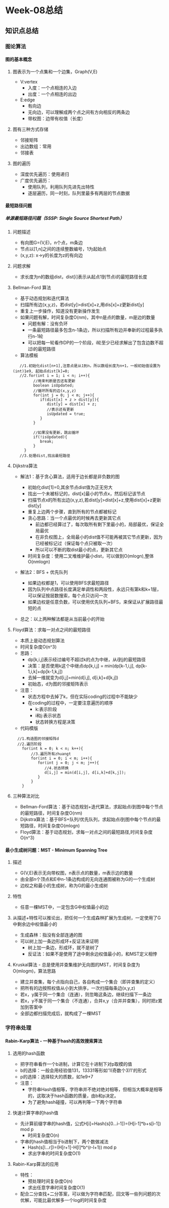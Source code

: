 # Week-08总结

## 知识点总结

### 图论算法

#### 图的基本概念

1. 图表示为一个点集和一个边集，Graph(V,E)
    - V:vertex
        - 入度：一个点相连的入边
        - 出度：一个点相连的出边
    - E:edge
        - 有向边
        - 无向边，可以理解成两个点之间有方向相反的两条边
        - 带权图：边带有权值（长度）

2. 图有三种方式存储
    - 邻接矩阵
    - 出边数组：常用
    - 邻接表

3. 图的遍历
    - 深度优先遍历：使用递归
    - 广度优先遍历：
        - 使用队列，利用队列先进先出特性
        - 逐层遍历，同一时刻，队列里最多有两层的节点数据

#### 最短路径问题

##### 单源最短路径问题（SSSP: Single Source Shortest Path）

1. 问题描述
    - 有向图G=(V,E)，n个点，m条边
    - 节点以[1,n]之间的连续整数编号，1为起始点
    - (x,y,z): x->y的长度为z的有向边

2. 问题求解
    - 求长度为n的数组dist，dist[i]表示从起点1到节点i的最短路径长度

3. Bellman-Ford 算法
    - 基于动态规划和迭代算法
    - 扫描所有边(x,y,z)，若dist[y]>dist[x]+z,用dis[x]+z更新dist[y]
    - 重复上一步操作，知道没有更新操作发生
    - 如果问题有解，时间复杂度O(nm)，其中n是点的数量，m是边的数量
        - 问题有解：没有负环
        - 一条最短路径最多包含n-1条边，所以扫描所有边并奉新的过程最多执行n-1轮
        - 可以把每一轮看作DP的一个阶段，i轮至少已经求解出了包含边数不超过i的最短路径
    - 算法模板
   ```
      //1.初始化dist[n+1],注意点是从1到n，所以数组长度为n+1，一般初始值设置为(int)1e9, 起始点dist[k]=0;
      //2.for(int i = 1; i < n; i++){
            //用来判断是否还有更新
            boolean isUpdated;
            //循环所有的边(x,y,z)
            for(int j = 0; j < m; j++){
               if(dist[x] + z > dist[y]){
                  dist[y] = dist[x] + z;
                  //表示还有更新
                  isUpdated = true;
               }
            }
            
            //如果没有更新，跳出循环
            if(!isUpdated){
               break;
            }
        }
      //3.处理dist,找出最短路径
   ```
4. Dijkstra算法
    - 解法1：基于贪心算法，适用于边长都是非负数的图
        - 初始化dist[1]=0,其余节点dist值为正无穷大
        - 找出一个未被标记的，dist[x]最小的节点x，然后标记该节点
        - 扫描节点x的所有出边(x,y,z),若dist[y]>dist[x]+z,使用dist[x]+z更新dist[y]
        - 重复上边两个步骤，直到所有的节点都被标记
        - 贪心思路：当一个点最优的时候再去更新其它点
            - 前边都已经算过了，每次取所有剩下里最小的，局部最优，保证全局最优
            - 在非负权图上，全局最小的dist值不可能再被其它节点更新，因为已经被标记过（保证每个点只被取一次）
            - 所以可以不断的取dist最小的点，更新其它点
        - 时间复杂度：使用二叉堆维护最小dist，可以做到O(mlogn),整体O(nmlogn)

    - 解法2：BFS + 优先队列
        - 如果边权都是1，可以使用BFS求最短路径
        - 因为队列中点路径长度满足单调性和两段性，永远只有第k和k+1层，可以保证按层数搜索，每个点只访问一次
        - 如果边权是任意负数，可以使用优先队列+BFS，来保证从扩展路径最短的点

    - 总之：以上两种解法都是从当前最小的开始

5. Floyd算法：求每一对点之间的最短路径
    - 本质上是动态规划算法
    - 时间复杂度O(n^3)
    - 思路：
        - dp[k,i,j]表示经过编号不超过k的点为中继，从i到j的最短路径
        - 决策：是否使用k这个中继点dp[k,i,j] = min(dp[k-1,i,j], dp[k-1,i,k]+dp[k-1,k,j])
        - 去掉一维就变为d[i,j]=min(d[i,j], d[i,k]+d[k,j])
        - 初始态，d为图的邻接矩阵表示
    - 注意：
        - 状态方程中去掉了k，但在实际coding的过程中不能缺少
        - 在coding的过程中，一定要注意遍历的顺序
            - k:表示阶段
            - i和j:表示状态
            - 状态转换方程是决策
    - 代码模版
    ```
      //1.构造图的邻接矩阵d
      //2.遍历阶段
        for(int k = 0; k < n; k++){
            //3.遍历所有zhuangt
            for(int i = 0; i < m; i++){
               for(int j = 0; j < m; j++){
                  //4.状态转换
                  d[i,j] = min(d[i,j], d[i,k]+d[k,j]);
               }
            }
        }
    ```

6. 三种算法对比
    - Bellman-Ford算法：基于动态规划+迭代算法，求起始点i到图中每个节点的最短路径，时间复杂度O(nm)
    - Dijkstra算法：基于BFS+队列/优先队列，求起始点i到图中每个节点的最短路径，时间复杂度O(mlogn)
    - Floyd算法：基于动态规划，求每一对点之间的最短路径,时间复杂度O(n^3)

#### 最小生成树问题：MST - Minimum Spanning Tree

1. 描述
    - G(V,E)表示无向带权图，n表示点的数量，m表示边的数量
    - 由全部n个顶点和E中n-1条边构成的无向连通图被称为G的一个生成树
    - 边权之和最小的生成树，称为G的最小生成树

2. 特性
    - 任意一棵MST中，一定包含G中权值最小的边

3. 从描述+特性可以推论出，把任何一个生成森林扩展为生成树，一定使用了G中剩余边中权值最小的
    - 生成森林：指没有全部连通的图
    - 可以树上加一条边形成环+反证法来证明
        - 树上加一条边，形成环，就不是树了
        - 反证法：如果不是使用了途中剩余边权值最小的，和MST定义相悖

4. Kruskal算法 - 总是使用并查集维护无向图的MST，时间复杂度为O(mlogm)，算法思路
    - 建立并查集，每个点指向自己，各自构成一个集合（即并查集的定义）
    - 把所有的边按照权值从小到大排序，一次扫描每条边(x,y,z)
    - 若x，y属于同一个集合（连通），则忽略这条边，继续扫描下一条边
    - 若x，y不属于同一个集合（不连通），合并x,y（合并并查集），同时把z累加到答案中
    - 全部边都扫描完成后，就构成了一棵MST

### 字符串处理

#### Rabin-Karp算法 - 一种基于hash的高效搜索算法

1. 选用的hash函数
    - 把字符串看作一个b进制，计算它在十进制下对p取模的值
    - b的选择：一般会用经验值131，13331等形如'1(奇数个3)1'的形式
    - p的选择：选择较大的质数，如1e9+7
    - 注意：
        - 字符串Hash值相等，字符串并不绝对绝对相等，但相当大概率是相等的，这取决于hash函数的质量，由b和p决定。
        - 为了避免hash碰撞，可以再判等一下两个字符串

2. 快速计算字串的hash值
    - 先计算前缀字串的hash值，公式H[i]=Hash(s[0...i-1])=(H[i-1]*b+s[i-1]) mod p
        - 时间复杂度O(n)
    - 字串的hash值相当于b进制下，两个数做减法
        - Hash(s[l...r])=(H[r+1]-H[l]*b^(r-l+1)) mod p
        - 求出字串的时间复杂度O(1)

3. Rabin-Karp算法的应用
    - 特性：
        - 预处理时间复杂度O(n)
        - 求出任意字串时间复杂度O(1)
    - 配合二分查找+二分答案，可以做为字符串匹配，回文等一些列问题的次优解，可能比最优解多一个log的时间复杂度